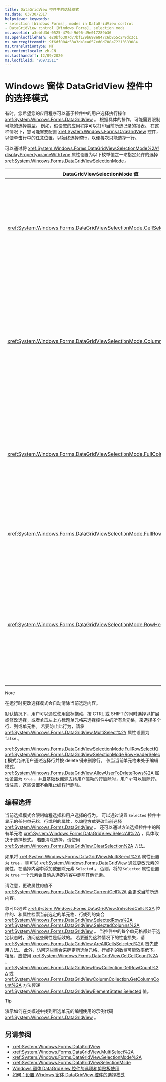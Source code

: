 ```yaml
---
title: DataGridView 控件中的选择模式
ms.date: 03/30/2017
helpviewer_keywords:
- selection [Windows Forms], modes in DataGridView control
- DataGridView control [Windows Forms], selection mode
ms.assetid: a3ebfd3d-0525-479d-9d96-d9e017289b36
ms.openlocfilehash: e20bf6307d77bf189b698e847c6b855c249dc3c1
ms.sourcegitcommit: 9f6df084c53a3da0ea657ed0d708a72213683084
ms.translationtype: MT
ms.contentlocale: zh-CN
ms.lasthandoff: 12/09/2020
ms.locfileid: "96971511"
---
```

# <a name="selection-modes-in-the-windows-forms-datagridview-control"></a>Windows 窗体 DataGridView 控件中的选择模式

有时，您希望您的应用程序可以基于控件中的用户选择执行操作 <xref:System.Windows.Forms.DataGridView> 。 根据具体的操作，可能需要限制可能的选择类型。 例如，假设您的应用程序可以打印当前所选记录的报表。 在这种情况下，您可能需要配置 <xref:System.Windows.Forms.DataGridView> 控件，以便单击行中的任意位置，以始终选择整行，以便每次只能选择一行。

可以通过将 <xref:System.Windows.Forms.DataGridView.SelectionMode%2A?displayProperty=nameWithType> 属性设置为以下枚举值之一来指定允许的选择 <xref:System.Windows.Forms.DataGridViewSelectionMode> 。

|DataGridViewSelectionMode 值|描述|
|-------------------------------------|-----------------|
|<xref:System.Windows.Forms.DataGridViewSelectionMode.CellSelect>|单击单元格会将其选中。 行标题和列标题不能用于选择。|
|<xref:System.Windows.Forms.DataGridViewSelectionMode.ColumnHeaderSelect>|单击单元格会将其选中。 单击列标题会选择整个列。 列标题不能用于排序。|
|<xref:System.Windows.Forms.DataGridViewSelectionMode.FullColumnSelect>|单击单元或列标题将选择整个列。 列标题不能用于排序。|
|<xref:System.Windows.Forms.DataGridViewSelectionMode.FullRowSelect>|单击单元格或行标题将选择整行。|
|<xref:System.Windows.Forms.DataGridViewSelectionMode.RowHeaderSelect>|默认选择模式。 单击单元格会将其选中。 单击行标题会选择整行。|

> [!NOTE]
> 在运行时更改选择模式会自动清除当前选定内容。

默认情况下，用户可以通过使用鼠标拖动、按 CTRL 或 SHIFT 的同时选择以扩展或修改选择，或者单击左上方标题单元格来选择控件中的所有单元格，来选择多个行、列或单元格。 若要防止此行为，请将 <xref:System.Windows.Forms.DataGridView.MultiSelect%2A> 属性设置为 `false` 。

<xref:System.Windows.Forms.DataGridViewSelectionMode.FullRowSelect>和 <xref:System.Windows.Forms.DataGridViewSelectionMode.RowHeaderSelect> 模式允许用户通过选择行并按 delete 键来删除行。 仅当当前单元格未处于编辑模式， <xref:System.Windows.Forms.DataGridView.AllowUserToDeleteRows%2A> 属性设置为 `true` ，并且基础数据源支持用户驱动的行删除时，用户才可以删除行。 请注意，这些设置不会阻止编程行删除。

## <a name="programmatic-selection"></a>编程选择

当前选择模式会限制编程选择和用户选择的行为。 可以通过设置 `Selected` 控件中显示的任何单元格、行或列的属性，以编程方式更改当前选择 <xref:System.Windows.Forms.DataGridView> 。 还可以通过方法选择控件中的所有单元格 <xref:System.Windows.Forms.DataGridView.SelectAll%2A> ，具体取决于选择模式。 若要清除选择，请使用 <xref:System.Windows.Forms.DataGridView.ClearSelection%2A> 方法。

如果将 <xref:System.Windows.Forms.DataGridView.MultiSelect%2A> 属性设置为 `true` ，则可以 <xref:System.Windows.Forms.DataGridView> 通过更改元素的属性，在选择内容中添加或删除元素 `Selected` 。 否则，将的 `Selected` 属性设置为 `true` 一个元素会自动从选定内容中删除其他元素。

请注意，更改属性的值不 <xref:System.Windows.Forms.DataGridView.CurrentCell%2A> 会更改当前所选内容。

您可以通过 <xref:System.Windows.Forms.DataGridView.SelectedCells%2A> 控件的、和属性检索当前选定的单元格、行或列的集合 <xref:System.Windows.Forms.DataGridView.SelectedRows%2A> <xref:System.Windows.Forms.DataGridView.SelectedColumns%2A> <xref:System.Windows.Forms.DataGridView> 。 当控件中的每个单元格都处于选定状态时，访问这些属性是低效的。 若要避免这种情况下的性能损失，请 <xref:System.Windows.Forms.DataGridView.AreAllCellsSelected%2A> 首先使用方法。 此外，访问这些集合来确定所选单元格、行或列的数量可能效率低下。 相反，应使用 <xref:System.Windows.Forms.DataGridView.GetCellCount%2A> 、 <xref:System.Windows.Forms.DataGridViewRowCollection.GetRowCount%2A> 或 <xref:System.Windows.Forms.DataGridViewColumnCollection.GetColumnCount%2A> 方法传递 <xref:System.Windows.Forms.DataGridViewElementStates.Selected> 值。

> [!TIP]
> 演示如何在类概述中找到所选单元的编程使用的示例代码 <xref:System.Windows.Forms.DataGridView> 。

## <a name="see-also"></a>另请参阅

- <xref:System.Windows.Forms.DataGridView>
- <xref:System.Windows.Forms.DataGridView.MultiSelect%2A>
- <xref:System.Windows.Forms.DataGridView.SelectionMode%2A>
- <xref:System.Windows.Forms.DataGridViewSelectionMode>
- [Windows 窗体 DataGridView 控件的选项和剪贴板使用](selection-and-clipboard-use-with-the-windows-forms-datagridview-control.md)
- [如何：设置 Windows 窗体 DataGridView 控件的选择模式](how-to-set-the-selection-mode-of-the-windows-forms-datagridview-control.md)
